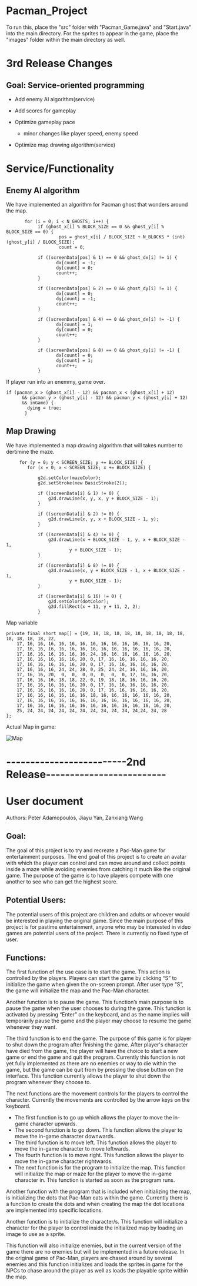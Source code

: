 # Pacman_Project
To run this, place the "src" folder with "Pacman_Game.java" and "Start.java" into the main directory. For the sprites to appear in the game, place the "images" folder within the main directory as well.

# 3rd Release Changes
## Goal: Service-oriented programming 
- Add enemy AI algorithm(service)
- Add scores for gameplay
- Optimize gameplay pace

  - minor changes like player speed, enemy speed
 
 - Optimize map drawing algorithm(service)
 
 # Service/Functionality 
 ## Enemy AI algorithm
 We have implemented an algorithm for Pacman ghost that wonders around the map. 
             
           for (i = 0; i < N_GHOSTS; i++) {
                if (ghost_x[i] % BLOCK_SIZE == 0 && ghost_y[i] % BLOCK_SIZE == 0) {
                        pos = ghost_x[i] / BLOCK_SIZE + N_BLOCKS * (int) (ghost_y[i] / BLOCK_SIZE);
                        count = 0;

                if ((screenData[pos] & 1) == 0 && ghost_dx[i] != 1) {
                       dx[count] = -1;
                       dy[count] = 0;
                       count++;
                }

                if ((screenData[pos] & 2) == 0 && ghost_dy[i] != 1) {
                       dx[count] = 0;
                       dy[count] = -1;
                       count++;
                }

                if ((screenData[pos] & 4) == 0 && ghost_dx[i] != -1) {
                       dx[count] = 1;
                       dy[count] = 0;
                       count++;
                }

                if ((screenData[pos] & 8) == 0 && ghost_dy[i] != -1) {
                       dx[count] = 0;
                       dy[count] = 1;
                       count++;
                }
 
 
 
 
 If player run into an enemmy, game over.

    if (pacman_x > (ghost_x[i] - 12) && pacman_x < (ghost_x[i] + 12)
          && pacman_y > (ghost_y[i] - 12) && pacman_y < (ghost_y[i] + 12)
          && inGame) {
            dying = true;
           }


 ## Map Drawing
 We have implemented a map drawing algorithm that will takes number to dertimine the maze.
 
         for (y = 0; y < SCREEN_SIZE; y += BLOCK_SIZE) {
            for (x = 0; x < SCREEN_SIZE; x += BLOCK_SIZE) {

                g2d.setColor(mazeColor);
                g2d.setStroke(new BasicStroke(2));

                if ((screenData[i] & 1) != 0) { 
                    g2d.drawLine(x, y, x, y + BLOCK_SIZE - 1);
                }

                if ((screenData[i] & 2) != 0) { 
                    g2d.drawLine(x, y, x + BLOCK_SIZE - 1, y);
                }

                if ((screenData[i] & 4) != 0) { 
                    g2d.drawLine(x + BLOCK_SIZE - 1, y, x + BLOCK_SIZE - 1,
                            y + BLOCK_SIZE - 1);
                }

                if ((screenData[i] & 8) != 0) { 
                    g2d.drawLine(x, y + BLOCK_SIZE - 1, x + BLOCK_SIZE - 1,
                            y + BLOCK_SIZE - 1);
                }

                if ((screenData[i] & 16) != 0) { 
                    g2d.setColor(dotColor);
                    g2d.fillRect(x + 11, y + 11, 2, 2);
                }
 
Map variable 
 
    private final short map[] = {19, 18, 18, 18, 18, 18, 18, 18, 18, 18, 18, 18, 18, 18, 22,
        17, 16, 16, 16, 16, 16, 16, 16, 16, 16, 16, 16, 16, 16, 20,
        17, 16, 16, 16, 16, 16, 16, 16, 16, 16, 16, 16, 16, 16, 20,
        17, 16, 16, 16, 16, 16, 16, 24, 16, 16, 16, 16, 16, 16, 20,
        17, 16, 16, 16, 16, 16, 20, 0, 17, 16, 16, 16, 16, 16, 20,
        17, 16, 16, 16, 16, 16, 20, 0, 17, 16, 16, 16, 16, 16, 20,
        17, 16, 16, 16, 24, 24, 28, 0, 25, 24, 24, 16, 16, 16, 20,
        17, 16, 16, 20,  0,  0,  0, 0,  0,  0,  0, 17, 16, 16, 20,
        17, 16, 16, 16, 18, 18, 22, 0, 19, 18, 18, 16, 16, 16, 20,
        17, 16, 16, 16, 16, 16, 20, 0, 17, 16, 16, 16, 16, 16, 20,
        17, 16, 16, 16, 16, 16, 20, 0, 17, 16, 16, 16, 16, 16, 20,
        17, 16, 16, 16, 16, 16, 16, 18, 16, 16, 16, 16, 16, 16, 20,
        17, 16, 16, 16, 16, 16, 16, 16, 16, 16, 16, 16, 16, 16, 20,
        17, 16, 16, 16, 16, 16, 16, 16, 16, 16, 16, 16, 16, 16, 20,
        25, 24, 24, 24, 24, 24, 24, 24, 24, 24, 24, 24,24, 24, 28
    };

Actual Map in game:

![Map](https://github.com/RedDogSlay/Pacman_Project/blob/3rdRelease/images/Map.png?raw=true)





# -------------------------2nd Release-------------------------
# User document
Authors: Peter Adamopoulos, Jiayu Yan, Zanxiang Wang

## Goal:
The goal of this project is to try and recreate a Pac-Man game for entertainment purposes. The end goal of this project is to create an avatar with which the player can control and can move around and collect points inside a maze while avoiding enemies from catching it much like the original game. The purpose of the game is to have players compete with one another to see who can get the highest score.

## Potential Users:
The potential users of this project are children and adults or whoever would be interested in playing the original game. Since the main purpose of this project is for pastime entertainment, anyone who may be interested in video games are potential users of the project. There is currently no fixed type of user.

## Functions:

The first function of the use case is to start the game. This action is controlled by the players. Players can start the game by clicking “S” to initialize the game when given the on-screen prompt. After user type “S”, the game will initialize the map and the Pac-Man character.

Another function is to pause the game. This function’s main purpose is to pause the game when the user chooses to during the game. This function is activated by pressing “Enter” on the keyboard, and as the name implies will temporarily pause the game and the player may choose to resume the game whenever they want.

The third function is to end the game. The purpose of this game is for player to shut down the program after finishing the game. After player's character have died from the game, the player will have the choice to start a new game or end the game and quit the program. Currently this function is not yet fully implemented as there are no enemies or way to die within the game, but the game can be quit from by pressing the close button on the interface. This function currently allows the player to shut down the program whenever they choose to.

The next functions are the movement controls for the players to control the character. Currently the movements are controlled by the arrow keys on the keyboard.

- The first function is to go up which allows the player to move the in-game character upwards.
- The second function is to go down. This function allows the player to move the in-game character downwards.
- The third function is to move left. This function allows the player to move the in-game character to move leftwards.
- The fourth function is to move right. This function allows the player to move the in-game character rightwards.
- The next function is for the program to initialize the map. This function will initialize the map or maze for the player to move the in-game character in. This function is started as soon as the program runs.

Another function with the program that is included when initializing the map, is initializing the dots that Pac-Man eats within the game. Currently there is a function to create the dots and when creating the map the dot locations are implemented into specific locations.

Another function is to initialize the character/s. This function will initialize a character for the player to control inside the initialized map by loading an image to use as a sprite.

This function will also initialize enemies, but in the current version of the game there are no enemies but will be implemented in a future release. In the original game of Pac-Man, players are chased around by several enemies and this function initializes and loads the sprites in game for the NPCs to chase around the player as well as loads the playable sprite within the map.
